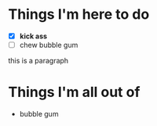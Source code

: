 # Things I'm here to do

[TodoList]::
*   [x] **kick ass**
*   [ ] chew bubble gum

[Paragraph]::
this is a paragraph

[Heading]::
# Things I'm all out of

*   bubble gum

[TodoList]:: (
    print
        console log: 'hello'
)
[TodoList]:: (
    kickAss
        this checkItem: '**kick ass**'.
)
[TodoList]:: (
    unkick
        this uncheckItem: '**kick ass**'.
)
[TodoList]:: (
    parseError
        this checkItem: '**kick ass**'
)
